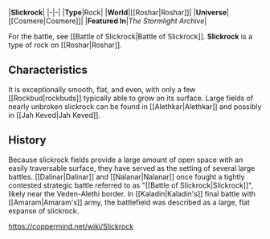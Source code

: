 |**Slickrock**|
|-|-|
|**Type**|Rock|
|**World**|[[Roshar\|Roshar]]|
|**Universe**|[[Cosmere\|Cosmere]]|
|**Featured In**|*The Stormlight Archive*|

For the battle, see [[Battle of Slickrock\|Battle of Slickrock]].
**Slickrock** is a type of rock on [[Roshar\|Roshar]].

## Characteristics
It is exceptionally smooth, flat, and even, with only a few [[Rockbud\|rockbuds]] typically able to grow on its surface. Large fields of nearly unbroken slickrock can be found in [[Alethkar\|Alethkar]] and possibly in [[Jah Keved\|Jah Keved]].

## History
Because slickrock fields provide a large amount of open space with an easily traversable surface, they have served as the setting of several large battles. [[Dalinar\|Dalinar]] and [[Nalanar\|Nalanar]] once fought a tightly contested strategic battle referred to as "[[Battle of Slickrock\|Slickrock]]", likely near the Veden-Alethi border. In [[Kaladin\|Kaladin's]] final battle with [[Amaram\|Amaram's]] army, the battlefield was described as a large, flat expanse of slickrock.



https://coppermind.net/wiki/Slickrock